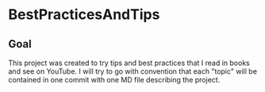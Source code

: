 # BestPracticesAndTips

## Goal
This project was created to try tips and best practices that I read in books and see on YouTube.
I will try to go with convention that each "topic" will be contained in one commit with one MD file describing the project. 